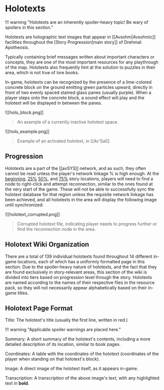 # Holotexts

!!! warning "Holotexts are an inherently spoiler-heavy topic! Be wary of spoilers in this section."

Holotexts are holographic text images that appear in [[Avsohm|Avsohmic]] facilities throughout the [Story Progression|main story]] of Drehmal: Apotheosis. 

Typically containing brief messages written about important characters or concepts, they are one of the most important resources for any playthrough of the map. Holotexts also frequently hint at the solution to puzzles in their area, which is not true of lore books.

In-game, holotexts can be recognized by the presence of a lime-colored concrete block on the ground emitting green particles upward, directly in front of two evenly spaced stained glass panes (usually purple). When a player steps onto the concrete block, a sound effect will play and the holotext will be displayed in between the panes.

![[holo_block.png]]
> An example of a currently inactive holotext space.

![[holo_example.png]]
> Example of an activated holotext, in [[Av'Sal]].

## Progression

Holotexts are a part of the [[avSYS]] network, and as such, they often cannot be read unless the player's network linkage % is high enough. At the [beginning](/Story_and_Features/Story_Locations/Early-Game/), [25%](/Story_and_Features/Story_Locations/25_Percent_Event/) [50%](/Story_and_Features/Story_Locations/50_Percent_Event/), and [75%](/Story_and_Features/Story_Locations/75_Percent_Event/) story locations, players will need to find a node to right-click and attempt reconnection, similar to the ones found at the very start of the game. These will not be able to successfully sync the holotext database for that region unless the requisite network linkage has been achieved, and all holotexts in the area will display the following image until synchronized:

![[holotext_corrupted.png]]
> Corrupted holotext file, indicating player needs to progress further or find the reconnection node in the area.

## Holotext Wiki Organization

There are a total of 139 individual holotexts found throughout 14 different in-game locations, each of which has a uniformly formatted page in this section. Due to the spoiler-heavy nature of holotexts, and the fact that they are found exclusively in story-relevant areas, this section of the wiki is divided into tiers based on progression level through the story. Holotexts are named according to the names of their respective files in the resource pack, so they will not necessarily appear alphabetically based on their in-game titles.

## Holotext Page Format

Title: The holotext's title (usually the first line, written in red.)

!!! warning "Applicable spoiler warnings are placed here."

Summary: A short summary of the holotext's contents, including a more detailed description of its location, similar to book pages.

Coordinates: A table with the coordinates of the holotext (coordinates of the player when standing on that holotext's block).

Image: A direct image of the holotext itself, as it appears in-game.

Transcription: A transcription of the above image's text, with any highlighted text in **bold**.
